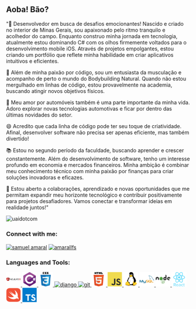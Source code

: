 ## Aoba! Bão?

"🚀 Desenvolvedor em busca de desafios emocionantes! Nascido e criado no interior de Minas Gerais, sou apaixonado pelo ritmo tranquilo e acolhedor do campo. Enquanto construo minha jornada em tecnologia, atualmente estou dominando C# com os olhos firmemente voltados para o desenvolvimento mobile iOS. Através de projetos empolgantes, estou criando um portfólio que reflete minha habilidade em criar aplicativos intuitivos e eficientes.

💪 Além de minha paixão por código, sou um entusiasta da musculação e acompanho de perto o mundo do Bodybuilding Natural. Quando não estou mergulhado em linhas de código, estou provavelmente na academia, buscando atingir novos objetivos físicos.

🚗 Meu amor por automóveis também é uma parte importante da minha vida. Adoro explorar novas tecnologias automotivas e ficar por dentro das últimas novidades do setor.

😄 Acredito que cada linha de código pode ter seu toque de criatividade. Afinal, desenvolver software não precisa ser apenas eficiente, mas também divertido!

📚 Estou no segundo período da faculdade, buscando aprender e crescer constantemente. Além do desenvolvimento de software, tenho um interesse profundo em economia e mercados financeiros. Minha ambição é combinar meu conhecimento técnico com minha paixão por finanças para criar soluções inovadoras e eficazes.

🔗 Estou aberto a colaborações, aprendizado e novas oportunidades que me permitam expandir meu horizonte tecnológico e contribuir positivamente para projetos desafiadores. Vamos conectar e transformar ideias em realidade juntos!"


<p align="left"> <img src="https://komarev.com/ghpvc/?username=uaidotcom&label=Profile%20views&color=0e75b6&style=flat" alt="uaidotcom" /> </p>

<h3 align="left">Connect with me:</h3>
<p align="left">
<a href="https://linkedin.com/in/samuelamaralfaria" target="blank"><img align="center" src="https://raw.githubusercontent.com/rahuldkjain/github-profile-readme-generator/master/src/images/icons/Social/linked-in-alt.svg" alt="samuel amaral" height="30" width="40" /></a>
<a href="https://instagram.com/amarallfs" target="blank"><img align="center" src="https://raw.githubusercontent.com/rahuldkjain/github-profile-readme-generator/master/src/images/icons/Social/instagram.svg" alt="amarallfs" height="30" width="40" /></a>
</p>

<h3 align="left">Languages and Tools:</h3>
<p align="left"> <a href="https://angular.io" target="_blank" rel="noreferrer"> <img src="https://raw.githubusercontent.com/devicons/devicon/master/icons/angularjs/angularjs-original-wordmark.svg" alt="angularjs" width="40" height="40"/> </a> <a href="https://www.w3schools.com/cs/" target="_blank" rel="noreferrer"> <img src="https://raw.githubusercontent.com/devicons/devicon/master/icons/csharp/csharp-original.svg" alt="csharp" width="40" height="40"/> </a> <a href="https://www.w3schools.com/css/" target="_blank" rel="noreferrer"> <img src="https://raw.githubusercontent.com/devicons/devicon/master/icons/css3/css3-original-wordmark.svg" alt="css3" width="40" height="40"/> </a> <a href="https://www.djangoproject.com/" target="_blank" rel="noreferrer"> <img src="https://cdn.worldvectorlogo.com/logos/django.svg" alt="django" width="40" height="40"/> </a> <a href="https://git-scm.com/" target="_blank" rel="noreferrer"> <img src="https://www.vectorlogo.zone/logos/git-scm/git-scm-icon.svg" alt="git" width="40" height="40"/> </a> <a href="https://www.w3.org/html/" target="_blank" rel="noreferrer"> <img src="https://raw.githubusercontent.com/devicons/devicon/master/icons/html5/html5-original-wordmark.svg" alt="html5" width="40" height="40"/> </a> <a href="https://developer.mozilla.org/en-US/docs/Web/JavaScript" target="_blank" rel="noreferrer"> <img src="https://raw.githubusercontent.com/devicons/devicon/master/icons/javascript/javascript-original.svg" alt="javascript" width="40" height="40"/> </a> <a href="https://www.linux.org/" target="_blank" rel="noreferrer"> <img src="https://raw.githubusercontent.com/devicons/devicon/master/icons/linux/linux-original.svg" alt="linux" width="40" height="40"/> </a> <a href="https://www.mysql.com/" target="_blank" rel="noreferrer"> <img src="https://raw.githubusercontent.com/devicons/devicon/master/icons/mysql/mysql-original-wordmark.svg" alt="mysql" width="40" height="40"/> </a> <a href="https://nodejs.org" target="_blank" rel="noreferrer"> <img src="https://raw.githubusercontent.com/devicons/devicon/master/icons/nodejs/nodejs-original-wordmark.svg" alt="nodejs" width="40" height="40"/> </a> <a href="https://reactjs.org/" target="_blank" rel="noreferrer"> <img src="https://raw.githubusercontent.com/devicons/devicon/master/icons/react/react-original-wordmark.svg" alt="react" width="40" height="40"/> </a> <a href="https://developer.apple.com/swift/" target="_blank" rel="noreferrer"> <img src="https://raw.githubusercontent.com/devicons/devicon/master/icons/swift/swift-original.svg" alt="swift" width="40" height="40"/> </a> <a href="https://www.typescriptlang.org/" target="_blank" rel="noreferrer"> <img src="https://raw.githubusercontent.com/devicons/devicon/master/icons/typescript/typescript-original.svg" alt="typescript" width="40" height="40"/> </a> </p>
